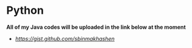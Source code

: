 # Python
**All of my Java codes will be uploaded in the link below at the moment** 
- _https://gist.github.com/sbinmakhashen_
